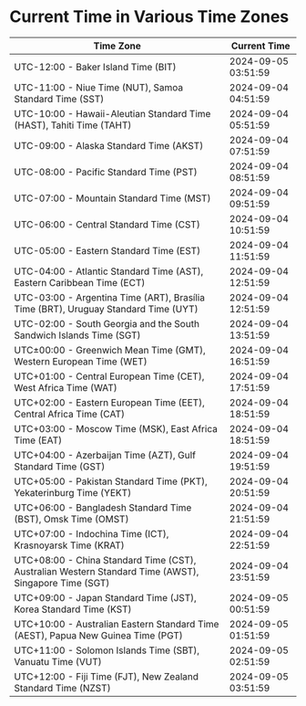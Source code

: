 # Current Time in Various Time Zones

| Time Zone | Current Time |
|-----------|--------------|
| UTC-12:00 - Baker Island Time (BIT) | 2024-09-05 03:51:59 |
| UTC-11:00 - Niue Time (NUT), Samoa Standard Time (SST) | 2024-09-04 04:51:59 |
| UTC-10:00 - Hawaii-Aleutian Standard Time (HAST), Tahiti Time (TAHT) | 2024-09-04 05:51:59 |
| UTC-09:00 - Alaska Standard Time (AKST) | 2024-09-04 07:51:59 |
| UTC-08:00 - Pacific Standard Time (PST) | 2024-09-04 08:51:59 |
| UTC-07:00 - Mountain Standard Time (MST) | 2024-09-04 09:51:59 |
| UTC-06:00 - Central Standard Time (CST) | 2024-09-04 10:51:59 |
| UTC-05:00 - Eastern Standard Time (EST) | 2024-09-04 11:51:59 |
| UTC-04:00 - Atlantic Standard Time (AST), Eastern Caribbean Time (ECT) | 2024-09-04 12:51:59 |
| UTC-03:00 - Argentina Time (ART), Brasília Time (BRT), Uruguay Standard Time (UYT) | 2024-09-04 12:51:59 |
| UTC-02:00 - South Georgia and the South Sandwich Islands Time (SGT) | 2024-09-04 13:51:59 |
| UTC±00:00 - Greenwich Mean Time (GMT), Western European Time (WET) | 2024-09-04 16:51:59 |
| UTC+01:00 - Central European Time (CET), West Africa Time (WAT) | 2024-09-04 17:51:59 |
| UTC+02:00 - Eastern European Time (EET), Central Africa Time (CAT) | 2024-09-04 18:51:59 |
| UTC+03:00 - Moscow Time (MSK), East Africa Time (EAT) | 2024-09-04 18:51:59 |
| UTC+04:00 - Azerbaijan Time (AZT), Gulf Standard Time (GST) | 2024-09-04 19:51:59 |
| UTC+05:00 - Pakistan Standard Time (PKT), Yekaterinburg Time (YEKT) | 2024-09-04 20:51:59 |
| UTC+06:00 - Bangladesh Standard Time (BST), Omsk Time (OMST) | 2024-09-04 21:51:59 |
| UTC+07:00 - Indochina Time (ICT), Krasnoyarsk Time (KRAT) | 2024-09-04 22:51:59 |
| UTC+08:00 - China Standard Time (CST), Australian Western Standard Time (AWST), Singapore Time (SGT) | 2024-09-04 23:51:59 |
| UTC+09:00 - Japan Standard Time (JST), Korea Standard Time (KST) | 2024-09-05 00:51:59 |
| UTC+10:00 - Australian Eastern Standard Time (AEST), Papua New Guinea Time (PGT) | 2024-09-05 01:51:59 |
| UTC+11:00 - Solomon Islands Time (SBT), Vanuatu Time (VUT) | 2024-09-05 02:51:59 |
| UTC+12:00 - Fiji Time (FJT), New Zealand Standard Time (NZST) | 2024-09-05 03:51:59 |
